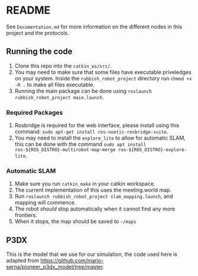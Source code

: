 # README

See `Documentation.md` for more information on the different nodes in this project and the protocols. 

## Running the code
1. Clone this repo into the `catkin_ws/src/`.
2. You may need to make sure that some files have executable priveledges on your system. Inside the `rubbish_robot_project` directory run `chmod +x -R .` to make all files executable. 
3. Running the main package can be done using `roslaunch rubbish_robot_project main.launch`. 

### Required Packages
1. Rosbridge is required for the web interface, please install using this command: `sudo apt-get install ros-noetic-rosbridge-suite`. 
2. You may need to install the `explore_lite` to allow for automatic SLAM, this can be done with the command `sudo apt install ros-${ROS_DISTRO}-multirobot-map-merge ros-${ROS_DISTRO}-explore-lite`. 


### Automatic SLAM
1. Make sure you run `catkin_make` in your catkin workspace. 
2. The current implementation of this uses the meeting.world map.
3. Run `roslaunch rubbish_robot_project slam_mapping.launch`, and mapping will commence.
4. The robot *should* stop automatically when it cannot find any more frontiers.
5. When it stops, the map should be saved to `~/maps`

## P3DX
This is the model that we use for our simulation, the code used here is adapted from https://github.com/mario-serna/pioneer_p3dx_model/tree/master. 